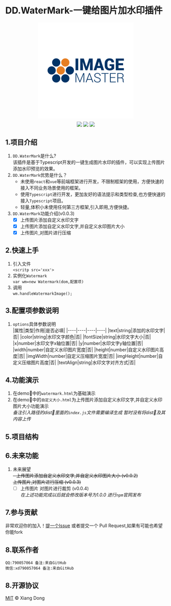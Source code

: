 # DD.WaterMark-一键给图片加水印插件
<div align="center"> 
<img src="./images/logo.png" style="display:block;margin-bottom:10px">
</div>
<div align="center"> 
<img src="https://img.shields.io/badge/version-v0.0.3-FFAA40">
<img src="https://img.shields.io/badge/license-MIT-greed">
<img src="https://img.shields.io/badge/languages-Typescript-3183C4">
</div>

## 1.项目介绍
1. `DD.WaterMark`是什么?  
该插件是基于Typescript开发的一键生成图片水印的插件，可以实现上传图片添加水印预览的效果。
2. `DD.WaterMark`优势是什么？
    - 未使用`react`和`vue`等前端框架进行开发，不限制框架的使用，方便快速的接入不同业务场景使用的框架。
    - 使用`Typescript`进行开发，更加友好的语法提示和类型检查,也方便快速的接入`Typescript`项目。
    - 轻量,体积小未使用任何第三方框架,引入即用,方便快捷。
3. `DD.WaterMark`功能介绍(v0.0.3)
    * [x] 上传图片添加自定义水印文字
    * [x] 上传图片添加自定义水印文字,并自定义水印图片大小
    * [x] 上传图片,对图片进行压缩 
## 2.快速上手
1. 引入文件  
    `<scritp src='xxx'>`
2. 实例化`Watermark`  
    `var wm=new Watermark(dom,配置项)`
3. 调用  
    `wm.handleWatermarkImage();`
## 3.配置项参数说明
1. `options`具体参数说明  
    |属性|类型|作用|是否必填|
    |----|----|----|----|
    |text|string|添加的水印文字|否|
    |color|string|水印文字颜色|否|
    |fontSize|string|水印文字大小|否|
    |x|number|水印文字x轴位置|否|
    |y|number|水印文字y轴位置|否|
    |width|number|自定义水印图片宽度|否|
    |height|number|自定义水印图片高度|否|
    |imgWidth|number|自定义压缩图片宽度|否|
    |imgHeight|number|自定义压缩图片高度|否|
    |textAlign|string|水印文字对齐方式|否|
## 4.功能演示  
1. 在demo📂中的`watermark.html`为基础演示
2. 在demo📂中的`自定义大小.html`为上传图片添加自定义水印文字,并自定义水印图片大小功能演示  
*备注引入路径的dist📂里面的`index.js`文件需要编译生成 暂时没有将dist📂及其内容上传*
## 5.项目结构
## 6.未来功能
1.  未来展望    
     ~~- 上传图片添加自定义水印文字,并自定义水印图片大小 (v0.0.2)~~  
    ~~上传图片,对图片进行压缩 (v0.0.3)~~
    - [ ] 上传图片 对图片进行裁剪 (v0.0.4)  
*在上述功能完成以后就会修改版本号为1.0.0 进行`npm`官网发布*
## 7.参与贡献
非常欢迎你的加入！[提一个Issue](https://github.com/xd20110642/DD-Watermark/issues/new) 或者提交一个 Pull Request,如果有可能也希望你能fork
## 8.联系作者
`QQ:790057064 备注:来自GitHub`  
`微信:xd790057064 备注:来自GitHub`
## 8.开源协议
[MIT](LICENSE) © Xiang Dong


    
    